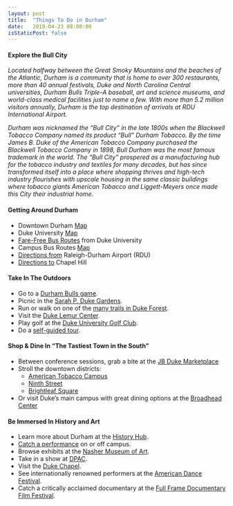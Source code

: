 ```yaml
---
layout: post
title:  "Things To Do in Durham"
date:   2018-04-23 08:00:00
isStaticPost: false
---
```


#### Explore the Bull City

*Located halfway between the Great Smoky Mountains and the beaches of the Atlantic, Durham is a community that is home to over 300 restaurants, more than 40 annual festivals, Duke and North Carolina Central universities, Durham Bulls Triple-A baseball, art and science museums, and world-class medical facilities just to name a few. With more than 5.2 million visitors annually, Durham is the top destination of arrivals at RDU International Airport.*

*Durham was nicknamed the “Bull City” in the late 1800s when the Blackwell Tobacco Company named its product “Bull” Durham Tobacco. By the time James B. Duke of the American Tobacco Company purchased the Blackwell Tobacco Company in 1898, Bull Durham was the most famous trademark in the world.  The “Bull City” prospered as a manufacturing hub for the tobacco industry and textiles for many decades, but has since transformed itself into a place where shopping thrives and high-tech industry flourishes with upscale housing in the same classic buildings where tobacco giants American Tobacco and Liggett-Meyers once made this City their industrial home.*

#### Getting Around Durham

* Downtown Durham [Map](http://durham429.web.unc.edu/files/2016/02/Screen-Shot-2016-02-06-at-12.42.43-PM.png)
* Duke University [Map](http://maps.duke.edu/map/?id=21)
* [Fare-Free Bus Routes](http://godurhamtransit.org/bcc) from Duke University
* Campus Bus Routes [Map](http://parking.duke.edu/buses_vans/index.php)
* [Directions from](https://www.rdu.com/ground-transportation/) Raleigh-Durham Airport (RDU)
* [Directions to](https://robertsonscholars.org/bus/) Chapel Hill


#### Take In The Outdoors

* Go to a [Durham Bulls game](http://www.milb.com/index.jsp?sid=t234).
* Picnic in the [Sarah P. Duke Gardens](http://gardens.duke.edu/).
* Run or walk on one of the [many trails in Duke Forest](http://dukeforest.duke.edu/).
* Visit the [Duke Lemur Center](<http://lemur.duke.edu/>).
* Play golf at the [Duke University Golf Club](http://www.jbdukehotel.com/play/duke-university-golf-club/).
* Do a [self-guided tour](https://www.durham-nc.com/maps-info/maps-guides/).

#### Shop & Dine In “The Tastiest Town in the South”

* Between conference sessions, grab a bite at the [JB Duke Marketplace](http://www.jbdukehotel.com/dine/abc-dining-room/)
* Stroll the downtown districts:
  * [American Tobacco Campus](https://americantobaccocampus.com/restaurants)
  * [Ninth Street](http://www.discover9thstreet.com/ninth-street-businesses/)
  * [Brightleaf Square](https://historicbrightleaf.com/dine/)
* Or visit Duke’s main campus with great dining options at the [Broadhead Center](https://brodheadcenter.duke.edu/)

#### Be Immersed In History and Art

* Learn more about Durham at the [History Hub](https://www.museumofdurhamhistory.org/).
* [Catch a performance](https://dukeperformances.duke.edu/venues/) on or off campus.
* Browse exhibits at the [Nasher Museum of Art](https://nasher.duke.edu/).
* Take in a show at [DPAC](https://www.dpacnc.com/).
* Visit the [Duke Chapel](https://chapel.duke.edu/contact).
* See internationally renowned performers at the [American Dance Festival](http://www.americandancefestival.org/).
* Catch a critically acclaimed documentary at the [Full Frame Documentary Film Festival](https://www.fullframefest.org/).